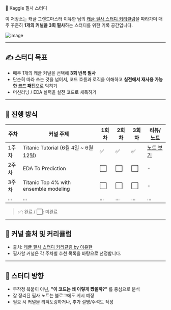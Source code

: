 🧠 Kaggle 필사 스터디

이 저장소는 캐글 그랜드마스터 이유한 님의 [캐글 필사 스터디 커리큘럼](https://kaggle-kr.tistory.com/32)을 따라가며 매주 꾸준히 **1개의 커널을 3회 필사**하는 스터디를 위한 기록 공간입니다.

![image](https://github.com/user-attachments/assets/6703d3d1-c4fb-456a-b3d8-814bb99e32a1)

---

## ✍️ 스터디 목표

- 매주 1개의 캐글 커널을 선택해 **3회 반복 필사**
- 단순히 따라 쓰는 것을 넘어서, 코드 흐름과 로직을 이해하고 **실전에서 재사용 가능한 코드 패턴**으로 익히기
- 머신러닝 / EDA 실력을 실전 코드로 체득하기

---

## 📆 진행 방식

| 주차 | 커널 주제 | 1회차 | 2회차 | 3회차 | 리뷰/노트 |
|------|-----------|-------|-------|-------|------------|
| 1주차 | Titanic Tutorial (6월 4일 ~ 6월 12일) | ✅ | ✅ | ✅ | [노트 보기](./[Level1/titanic-tutorial-1-1-eda.ipynb) |
| 2주차 | EDA To Prediction | ⬜ | ⬜ | ⬜ | - |
| 3주차 | Titanic Top 4% with ensemble modeling | ⬜ | ⬜ | ⬜ | - |
| ... | ... | ... | ... | ... | ... |


> ✅: 완료 / ⬜: 미완료

---

## 📌 커널 출처 및 커리큘럼

- 출처: [캐글 필사 스터디 커리큘럼 by 이유한](https://kaggle-kr.tistory.com/32)
- 필사할 커널은 각 주차별 추천 목록을 바탕으로 선정합니다.

---

## 🙌 스터디 방향

- 무작정 복붙이 아닌, **"이 코드는 왜 이렇게 짰을까?"** 를 중심으로 분석
- 잘 정리된 필사 노트는 블로그에도 게시 예정
- 필요 시 커널을 리팩토링하거나, 추가 설명/주석도 작성
